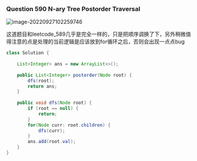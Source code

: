 ### Question 590 N-ary Tree Postorder Traversal

![image-20220927102259746](C:\Users\jason\AppData\Roaming\Typora\typora-user-images\image-20220927102259746.png)

这道题目和leetcode_589几乎是完全一样的，只是把顺序调换了下，另外稍微值得注意的点是处理的当前逻辑是应该放到for循环之后，否则会出现一点点bug

~~~java
class Solution {
    
    List<Integer> ans = new ArrayList<>();
    
    public List<Integer> postorder(Node root) {
        dfs(root);
        return ans;
    }
    
    public void dfs(Node root) {
        if (root == null) {
            return;
        }
        for(Node curr: root.children) {
            dfs(curr);
        }
        ans.add(root.val);
    }
}
~~~

